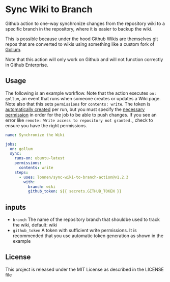 # Sync Wiki to Branch

Github action to one-way synchronize changes from the repository wiki to a specific branch in the repository, where it is easier to backup the wiki.

This is possible because under the hood Github Wikis are themselves git repos that are converted to wikis using something like a custom fork of [Gollum](https://github.com/gollum/gollum/wiki).

Note that this action will only work on Github and will not function correctly in Github Enterprise.

## Usage

The following is an example workflow. Note that the action executes `on: gollum`, an event that runs when someone creates or updates a Wiki page. Note also that this sets `permissions` for `contents: write`. The token is [automatically created](https://docs.github.com/en/actions/security-guides/automatic-token-authentication#using-the-github_token-in-a-workflow) per run, but you must specify the [necessary permission](https://docs.github.com/en/actions/security-guides/automatic-token-authentication#permissions-for-the-github_token) in order for the job to be able to push changes. If you see an error like `remote: Write access to repository not granted.`, check to ensure you have the right permissions.

```yml
name: Synchronize the Wiki

jobs:
  on: gollum
  sync:
    runs-on: ubuntu-latest
    permissions:
      contents: write
    steps:
      - uses: lonnen/sync-wiki-to-branch-action@v1.2.3
        with:
          branch: wiki
          github_token: ${{ secrets.GITHUB_TOKEN }}
```

## inputs

- `branch` The name of the repository branch that shouldbe used to track the wiki, default: wiki
- `github_token` A token with sufficient write permissions. It is recommended that you use automatic token generation as shown in the example

## License

This project is released under the MIT License as described in the LICENSE file